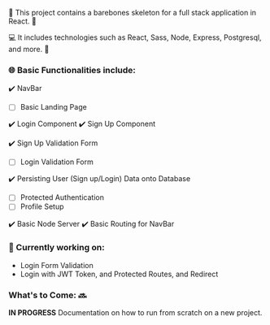 :star2: This project contains a barebones skeleton for a full stack application in React. :star2:

:computer: It includes technologies such as React, Sass, Node, Express, Postgresql, and more. :space_invader:

###  :globe_with_meridians: Basic Functionalities include:

:heavy_check_mark: NavBar
- [ ] Basic Landing Page

:heavy_check_mark: Login Component
:heavy_check_mark: Sign Up Component

:heavy_check_mark: Sign Up Validation Form

- [ ] Login Validation Form

:heavy_check_mark: Persisting User (Sign up/Login) Data onto Database

- [ ] Protected Authentication
- [ ] Profile Setup

:heavy_check_mark: Basic Node Server
:heavy_check_mark: Basic Routing for NavBar


### :round_pushpin: Currently working on:
- Login Form Validation
- Login with JWT Token, and Protected Routes, and Redirect

###  What's to Come: :soon:
**IN PROGRESS** Documentation on how to run from scratch on a new project. 